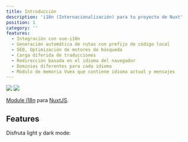 ```yaml
---
title: Introducción
description: 'i18n (Internacionalización) para tu proyecto de Nuxt'
position: 1
category: ''
features:
  - Integración con vue-i18n
  - Generación automática de rutas con prefijo de código local
  - SEO, Optimización de motores de búsqueda
  - Carga diferida de traducciones
  - Redirección basada en el idioma del navegador
  - Dominios diferentes para cada idioma
  - Módulo de memoria Vuex que contiene idioma actual y mensajes
---
```


<img src="/preview.png" class="light-img" />
<img src="/preview-dark.png" class="dark-img" />

[Module i18n](https://github.com/nuxt-community/i18n-module) para [NuxtJS](https://nuxtjs.org).


## Features

<list :items="features"></list>

<p class="flex items-center">Disfruta light y dark mode:&nbsp;<app-color-switcher class="inline-flex ml-2"></app-color-switcher></p>
